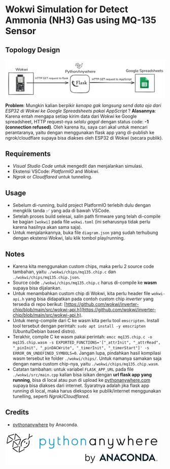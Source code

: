 # Wokwi Simulation for Detect Ammonia (NH3) Gas using MQ-135 Sensor

## Topology Design

![topology](./assets/img/topology.png)

**Problem**: Mungkin kalian berpikir *kenapa gak langsung send data aja dari ESP32 di Wokwi ke Google Spreadsheets pakai AppScript* ?
**Alasannya**: Karena entah mengapa setiap kirim data dari Wokwi ke Google spreadsheet, HTTP request-nya *selalu gagal* dengan status code: **-1 (connection refused)**. Oleh karena itu, saya cari akal untuk mencari perantaranya, yaitu dengan menggunakan flask app yang di-publish ke ngrok/cloudflare supaya bisa diakses oleh ESP32 di Wokwi (secara publik).

## Requirements

- *Visual Studio Code* untuk mengedit dan menjalankan simulasi.
- Ekstensi VSCode: *PlatformIO* and *Wokwi*.
- *Ngrok* or *Cloudflared* untuk tunneling.

## Usage

- Sebelum di-running, build project PlatformIO terlebih dulu dengan mengklik tanda ✅ yang ada di bawah VSCode.
- Setelah proses build selesai, salin path firmware yang telah di-compile ke bagian `[wokwi]` pada file `wokwi.toml` (ini seharusnya tidak perlu karena hasilnya akan sama saja).
- Untuk menjalankannya, buka file `diagram.json` yang sudah terhubung dengan ekstensi Wokwi, lalu klik tombol play/running.

## Notes

- Karena kita menggunakan custom chips, maka perlu 2 source code tambahan, yaitu `./wokwi/chips/mq135.chip.c` dan `./wokwi/chips/mq135.chip.json`.
- Source code `./wokwi/chips/mq135.chip.c` harus di-compile ke **wasm** supaya bisa dijalankan.
- Untuk menambahkan custom chip di Wokwi, kita perlu header file `wokwi-api.h` yang bisa didapatkan pada contoh custom chip *inverter* yang tersedia di repo berikut: [https://github.com/wokwi/inverter-chip/blob/main/src/wokwi-api.h](https://github.com/wokwi/inverter-chip/blob/main/src/wokwi-api.h).
- Untuk meng-compile dari C ke wasm kita perlu tool `emscripten`. Install tool tersebut dengan perintah: `sudo apt install -y emscripten` (Ubuntu/Debian based distro).
- Terakhir, compile C ke wasm pakai perintah: `emcc mq135.chip.c -o mq135.chip.wasm -s EXPORTED_FUNCTIONS='["_attrInit", "_attrRead", "_pinInit", "_pinDACWrite", "_timerInit", "_timerStart"]' -s ERROR_ON_UNDEFINED_SYMBOLS=0`. Jangan lupa, pindahkan hasil kompilasi wasm tersebut ke folder `./wokwi/chips/`. Untuk namanya samakan saja dengan nama custom chip-nya, yaitu `./wokwi/chips/mq135.chip.wasm`.
- Catatan tambahan: untuk variabel `FLASK_APP_URL` pada file `./wokwi/src/main.cpp` kalian bisa isikan dengan **url flask app yang running**, bisa di local atau pun di upload ke [pythonanywhere.com](https://pythonanywhere.com) supaya bisa diakses dari internet. Syaratnya adalah jika flask app running di local, maka harus diekspos ke publik/internet menggunakan tunelling, seperti *Ngrok*/*Cloudflared*.

## Credits

- [pythonanywhere](https://pythonanywhere) by Anaconda.

![python-anywhere](./assets/img/python-anywhere.png)

